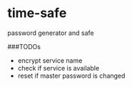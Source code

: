 # time-safe
password generator and safe


###TODOs

* encrypt service name
* check if service is available
* reset if master password is changed